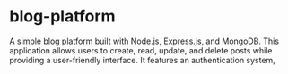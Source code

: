 # blog-platform
A simple blog platform built with Node.js, Express.js, and MongoDB. This application allows users to create, read, update, and delete posts while providing a user-friendly interface. It features an authentication system, 
